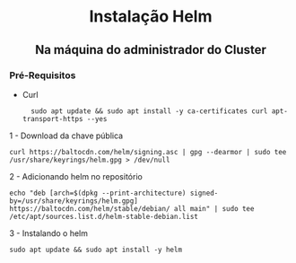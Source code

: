 <h1 align = "center"> Instalação Helm </h1>

<h2 align = "center"> Na máquina do administrador do Cluster </h2>

<h3>Pré-Requisitos</h3>

* Curl
    
        sudo apt update && sudo apt install -y ca-certificates curl apt-transport-https --yes

1 - Download da chave pública

    curl https://baltocdn.com/helm/signing.asc | gpg --dearmor | sudo tee /usr/share/keyrings/helm.gpg > /dev/null

2 - Adicionando helm no repositório 

    echo "deb [arch=$(dpkg --print-architecture) signed-by=/usr/share/keyrings/helm.gpg] https://baltocdn.com/helm/stable/debian/ all main" | sudo tee /etc/apt/sources.list.d/helm-stable-debian.list

3 - Instalando o helm

    sudo apt update && sudo apt install -y helm